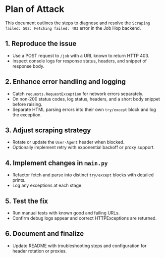 # Plan of Attack

This document outlines the steps to diagnose and resolve the `Scraping failed: 502: Fetching failed: 403` error in the Job Hop backend.

## 1. Reproduce the issue
- Use a POST request to `/job` with a URL known to return HTTP 403.
- Inspect console logs for response status, headers, and snippet of response body.

## 2. Enhance error handling and logging
- Catch `requests.RequestException` for network errors separately.
- On non-200 status codes, log status, headers, and a short body snippet before raising.
- Separate HTML parsing errors into their own `try/except` block and log the exception.

## 3. Adjust scraping strategy
- Rotate or update the `User-Agent` header when blocked.
- Optionally implement retry with exponential backoff or proxy support.

## 4. Implement changes in `main.py`
- Refactor fetch and parse into distinct `try/except` blocks with detailed prints.
- Log any exceptions at each stage.

## 5. Test the fix
- Run manual tests with known good and failing URLs.
- Confirm debug logs appear and correct HTTPExceptions are returned.

## 6. Document and finalize
- Update README with troubleshooting steps and configuration for header rotation or proxies.
